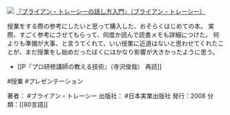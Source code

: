 [![](https://images-fe.ssl-images-amazon.com/images/I/41%2BVMbw7PqL._SL160_.jpg)](http://www.amazon.co.jp/exec/obidos/ASIN/4534044127/choiyaki81-22/ref=nosim)
[『ブライアン・トレーシーの話し方入門』（ブライアン・トレーシー）](http://www.amazon.co.jp/exec/obidos/ASIN/4534044127/choiyaki81-22/ref=nosim)

授業をする際の参考にしたいと思って購入した、おそらくはじめての本。
実際、すごく参考にさせてもらって、何度か読んで読書メモも詳細につけた。
何よりも準備が大事、と言うてくれて、いい授業に近道はないと思わせてくれたことが、まだ授業をし始めだったぼくにはかなり影響が大きかったように思う。

- [[P『プロ研修講師の教える技術』（寺沢俊哉） 再読]]

#授業 #プレゼンテーション 

著者： #ブライアン・トレーシー 
出版社： #日本実業出版社
発行：2008
分類：[[80言語]]